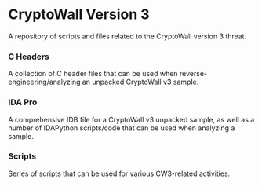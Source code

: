 # CryptoWall Version 3
A repository of scripts and files related to the CryptoWall version 3 threat.

### C Headers
A collection of C header files that can be used when reverse-engineering/analyzing an unpacked CryptoWall v3 sample. 

### IDA Pro
A comprehensive IDB file for a CryptoWall v3 unpacked sample, as well as a number of IDAPython scripts/code that can be used when analyzing a sample.

### Scripts
Series of scripts that can be used for various CW3-related activities.
